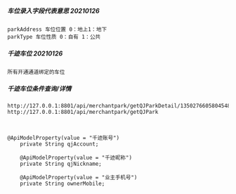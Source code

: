 

##### 车位录入字段代表意思 20210126

```
parkAddress 车位位置 0：地上1：地下
parkType 车位性质 0：自有 1：公共
```

##### 千迹车位 20210126

```
所有开通通道绑定的车位
```

##### 千迹车位条件查询/详情

```
http://127.0.0.1:8801/api/merchantpark/getQJParkDetail/1350276605804548097
http://127.0.0.1:8801/api/merchantpark/getQJPark



@ApiModelProperty(value = "千迹账号")
	private String qjAccount;
	
    @ApiModelProperty(value = "千迹昵称")
	private String qjNickname;
	
	@ApiModelProperty(value = "业主手机号")
	private String ownerMobile;
```


